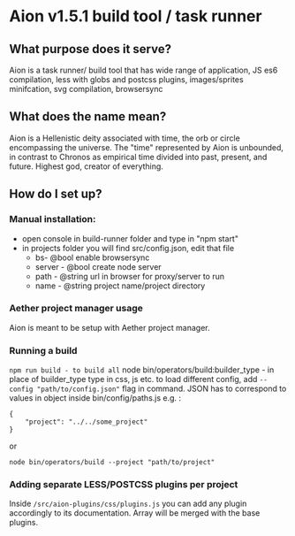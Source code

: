 # Aion v1.5.1 build tool / task runner 

## What purpose does it serve? 
Aion is a task runner/ build tool that has wide range of application, JS es6 compilation, less with globs and postcss plugins, images/sprites minifcation, svg compilation, browsersync

## What does the name mean? 
Aion is a Hellenistic deity associated with time, the orb or circle encompassing the universe. The "time" represented by Aion is unbounded, in contrast to Chronos as empirical time divided into past, present, and future. Highest god, creator of everything.



## How do I set up? 

### Manual installation: 
* open console in build-runner folder and type in "npm start"
* in projects folder you will find src/config.json, edit that file
    * bs- @bool enable browsersync
    * server - @bool create node server
    * path - @string url in browser for proxy/server to run
    * name - @string project name/project directory
   
### Aether project manager usage 
   Aion is meant to be setup with Aether project manager.

### Running a build 
```npm run build - to build all```
node bin/operators/build:builder_type - in place of builder_type type in css, js etc.
to load different config, add ```--config "path/to/config.json"``` flag in command. JSON has to correspond to values in object inside bin/config/paths.js e.g. :

    {
    	"project": "../../some_project"
    }

or

    node bin/operators/build --project "path/to/project"

### Adding separate LESS/POSTCSS plugins per project 
Inside ```/src/aion-plugins/css/plugins.js``` you can add any plugin accordingly to its documentation. Array will be merged with the base plugins.